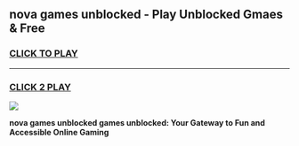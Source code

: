 
## nova games unblocked - Play Unblocked Gmaes & Free
<h3>
<a href="https://premium.freeplayer.one?title=nova_games_unblocked&ref=19F">CLICK TO PLAY</a></h3>
<hr>

<h3>
<a href="https://premium.freeplayer.one?title=nova_games_unblocked&ref=19F">CLICK 2 PLAY</a>
  
</h3>

<a href="https://premium.freeplayer.one?title=nova_games_unblocked&ref=19F/"><img src="https://clearcache.store/games.png"></a>


**nova games unblocked games unblocked: Your Gateway to Fun and Accessible Online Gaming**
